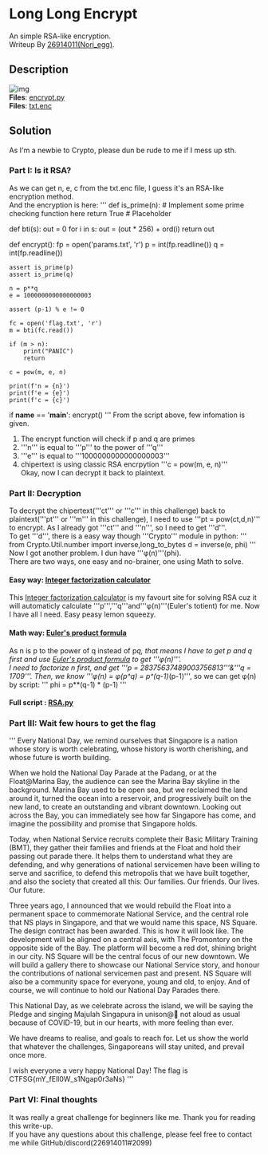# Long Long Encrypt
An simple RSA-like encryption.<br>
Writeup By [26914011(Nori_egg)](https://github.com/226914011).

## Description
![img](https://i.imgur.com/GRGZewq.png)<br>
**Files**: [encrypt.py](https://api.ctf.sg/file?id=ckm3krkb80gsw0880y0z22pyf&name=encrypt.py)<br>
**Files**: [txt.enc](https://api.ctf.sg/file?id=ckm3krkeq0gtf0880li3jzboy&name=txt.enc)

## Solution
As I'm a newbie to Crypto, please dun be rude to me if I mess up sth.

### Part I: Is it RSA?
As we can get n, e, c from the txt.enc file, I guess it's an RSA-like encryption method.<br>
And the encryption is here:
'''
def is_prime(n):
    # Implement some prime checking function here
    return True  # Placeholder

def bti(s):
    out = 0
    for i in s:
        out = (out * 256) + ord(i)
    return out

def encrypt():
    fp = open('params.txt', 'r')
    p = int(fp.readline())
    q = int(fp.readline())

    assert is_prime(p)
    assert is_prime(q)

    n = p**q
    e = 1000000000000000003

    assert (p-1) % e != 0

    fc = open('flag.txt', 'r')
    m = bti(fc.read())

    if (m > n):
        print("PANIC")
        return

    c = pow(m, e, n)

    print(f'n = {n}')
    print(f'e = {e}')
    print(f'c = {c}')


if __name__ == '__main__':
    encrypt()
'''
From the script above, few infomation is given.<br>
1. The encrypt function will check if p and q are primes<br>
2. '''n''' is equal to '''p''' to the power of '''q'''<br>
3. '''e''' is equal to '''1000000000000000003'''<br>
4. chipertext is using classic RSA encrpytion '''c = pow(m, e, n)'''<br>
Okay, now I can decrypt it back to plaintext.

### Part II: Decryption
To decrypt the chipertext('''ct''' or '''c''' in this challenge) back to plaintext('''pt''' or '''m''' in this challenge), 
I need to use '''pt = pow(ct,d,n)''' to encrypt. As I already got '''ct''' and '''n''', so I need to get '''d'''.<br>
To get '''d''', there is a easy way though '''Crypto''' module in python:
'''
from Crypto.Util.number import inverse,long_to_bytes
d = inverse(e, phi)
'''
Now I got another problem. I dun have '''φ(n)'''(phi).<br>
There are two ways, one easy and no-brainer, one using Math to solve.<br>

#### Easy way: [Integer factorization calculator](https://www.alpertron.com.ar/ECM.HTM)
This [Integer factorization calculator](https://www.alpertron.com.ar/ECM.HTM) is my favourt site for solving RSA cuz it will automaticly calculate '''p''','''q'''and'''φ(n)'''(Euler's totient) for me.
Now I have all I need. Easy peasy lemon squeezy.<br>

#### Math way: [Euler's product formula](https://en.wikipedia.org/wiki/Euler%27s_totient_function#Euler%27s_product_formula)
As n is p to the power of q instead of p*q, that means I have to get p and q first and use 
[Euler's product formula](https://en.wikipedia.org/wiki/Euler%27s_totient_function#Euler%27s_product_formula) to get '''φ(n)'''.<br>
I need to factorize n first, and get '''p = 28375637489003756813'''&'''q = 1709'''.
Then, we know '''φ(n) = φ(p^q) = p^(q-1)*(p-1)''', so we can get φ(n) by script:
'''
phi = p**(q-1) * (p-1)
'''

#### Full script : [RSA.py](https://github.com/226914011/Long-Long-Encrypt-Writeup/blob/main/RSA.py)

### Part III: Wait few hours to get the flag
'''
Every National Day, we remind ourselves that Singapore is a nation whose story is worth celebrating, whose history is worth cherishing, and whose future is worth building.

When we hold the National Day Parade at the Padang, or at the Float@Marina Bay, the audience can see the Marina Bay skyline in the background. Marina Bay used to be open sea, but we reclaimed the land around it, turned the ocean into a reservoir, and progressively built on the new land, to create an outstanding and vibrant downtown. Looking out across the Bay, you can immediately see how far Singapore has come, and imagine the possibility and promise that Singapore holds.

Today, when National Service recruits complete their Basic Military Training (BMT), they gather their families and friends at the Float and hold their passing out parade there. It helps them to understand what they are defending, and why generations of national servicemen have been willing to serve and sacrifice, to defend this metropolis that we have built together, and also the society that created all this: Our families. Our friends. Our lives. Our future.

Three years ago, I announced that we would rebuild the Float into a permanent space to commemorate National Service, and the central role that NS plays in Singapore, and that we would name this space, NS Square. The design contract has been awarded. This is how it will look like. The development will be aligned on a central axis, with The Promontory on the opposite side of the Bay. The platform will become a red dot, shining bright in our city. NS Square will be the central focus of our new downtown. We will build a gallery there to showcase our National Service story, and honour the contributions of national servicemen past and present. NS Square will also be a community space for everyone, young and old, to enjoy. And of course, we will continue to hold our National Day Parades there.

This National Day, as we celebrate across the island, we will be saying the Pledge and singing Majulah Singapura in unison@ not aloud as usual because of COVID-19, but in our hearts, with more feeling than ever.

We have dreams to realise, and goals to reach for. Let us show the world that whatever the challenges, Singaporeans will stay united, and prevail once more.

I wish everyone a very happy National Day! The flag is CTFSG{mY_fEll0W_s1Ngap0r3aNs}
'''
### Part VI: Final thoughts
It was really a great challenge for beginners like me. Thank you for reading this write-up.<br>
If you have any questions about this challenge, please feel free to contact me while GitHub/discord(226914011#2099)
